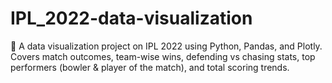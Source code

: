 # IPL_2022-data-visualization
🎯 A data visualization project on IPL 2022 using Python, Pandas, and Plotly. Covers match outcomes, team-wise wins, defending vs chasing stats, top performers (bowler &amp; player of the match), and total scoring trends.
